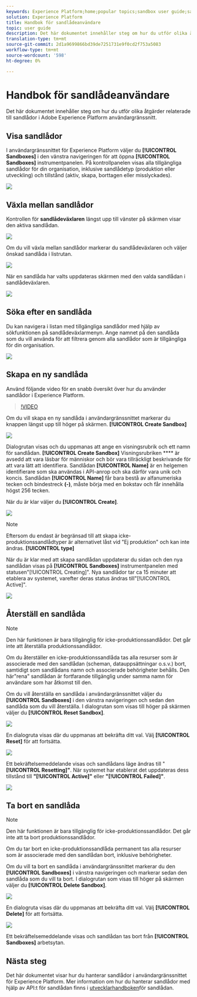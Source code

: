```yaml
---
keywords: Experience Platform;home;popular topics;sandbox user guide;sandbox guide
solution: Experience Platform
title: Handbok för sandlådeanvändare
topic: user guide
description: Det här dokumentet innehåller steg om hur du utför olika åtgärder relaterade till sandlådor i Adobe Experience Platform användargränssnitt.
translation-type: tm+mt
source-git-commit: 2d1a9699866bd39de7251731e9f0cd2f753a5083
workflow-type: tm+mt
source-wordcount: '598'
ht-degree: 0%

---
```



# Handbok för sandlådeanvändare

Det här dokumentet innehåller steg om hur du utför olika åtgärder relaterade till sandlådor i Adobe Experience Platform användargränssnitt.

## Visa sandlådor

I användargränssnittet för Experience Platform väljer du **[!UICONTROL Sandboxes]** i den vänstra navigeringen för att öppna **[!UICONTROL Sandboxes]** instrumentpanelen. På kontrollpanelen visas alla tillgängliga sandlådor för din organisation, inklusive sandlådetyp (produktion eller utveckling) och tillstånd (aktiv, skapa, borttagen eller misslyckades).

![](../images/ui/view-sandboxes.png)

## Växla mellan sandlådor

Kontrollen för **sandlådeväxlaren** längst upp till vänster på skärmen visar den aktiva sandlådan.

![](../images/ui/sandbox-switcher.png)

Om du vill växla mellan sandlådor markerar du sandlådeväxlaren och väljer önskad sandlåda i listrutan.

![](../images/ui/switcher-menu.png)

När en sandlåda har valts uppdateras skärmen med den valda sandlådan i sandlådeväxlaren.

![](../images/ui/switched.png)

## Söka efter en sandlåda

Du kan navigera i listan med tillgängliga sandlådor med hjälp av sökfunktionen på sandlådeväxlarmenyn. Ange namnet på den sandlåda som du vill använda för att filtrera genom alla sandlådor som är tillgängliga för din organisation.

![](../images/ui/sandbox-search.png)

## Skapa en ny sandlåda

Använd följande video för en snabb översikt över hur du använder sandlådor i Experience Platform.

>[!VIDEO](https://video.tv.adobe.com/v/29838/?quality=12&learn=on)

Om du vill skapa en ny sandlåda i användargränssnittet markerar du knappen längst upp till höger på skärmen. **[!UICONTROL Create Sandbox]**

![](../images/ui/create-sandbox.png)

Dialogrutan visas och du uppmanas att ange en visningsrubrik och ett namn för sandlådan. **[!UICONTROL Create Sandbox]** Visningsrubriken **** är avsedd att vara läsbar för människor och bör vara tillräckligt beskrivande för att vara lätt att identifiera. Sandlådan **[!UICONTROL Name]** är en helgemen identifierare som ska användas i API-anrop och ska därför vara unik och koncis. Sandlådan **[!UICONTROL Name]** får bara bestå av alfanumeriska tecken och bindestreck **(-)**, måste börja med en bokstav och får innehålla högst 256 tecken.

När du är klar väljer du **[!UICONTROL Create]**.

![](../images/ui/create-dialog.png)

>[!NOTE]
>
>Eftersom du endast är begränsad till att skapa icke-produktionssandlådtyper är alternativet låst vid &quot;Ej produktion&quot; och kan inte ändras. **[!UICONTROL type]**

När du är klar med att skapa sandlådan uppdaterar du sidan och den nya sandlådan visas på **[!UICONTROL Sandboxes]** instrumentpanelen med statusen&quot;[!UICONTROL Creating]&quot;. Nya sandlådor tar ca 15 minuter att etablera av systemet, varefter deras status ändras till&quot;[!UICONTROL Active]&quot;.

![](../images/ui/creating.png)

## Återställ en sandlåda

>[!NOTE]
>
>Den här funktionen är bara tillgänglig för icke-produktionssandlådor. Det går inte att återställa produktionssandlådor.

Om du återställer en icke-produktionssandlåda tas alla resurser som är associerade med den sandlådan (scheman, datauppsättningar o.s.v.) bort, samtidigt som sandlådans namn och associerade behörigheter behålls. Den här&quot;rena&quot; sandlådan är fortfarande tillgänglig under samma namn för användare som har åtkomst till den.

Om du vill återställa en sandlåda i användargränssnittet väljer du **[!UICONTROL Sandboxes]** i den vänstra navigeringen och sedan den sandlåda som du vill återställa. I dialogrutan som visas till höger på skärmen väljer du **[!UICONTROL Reset Sandbox]**.

![](../images/ui/reset-sandbox.png)

En dialogruta visas där du uppmanas att bekräfta ditt val. Välj **[!UICONTROL Reset]** för att fortsätta.

![](../images/ui/reset-confirm.png)

Ett bekräftelsemeddelande visas och sandlådans läge ändras till &quot;**[!UICONTROL Resetting]&quot;**. När systemet har etablerat det uppdateras dess tillstånd till **&quot;[!UICONTROL Active]&quot;** eller **&quot;[!UICONTROL Failed]&quot;**.

![](../images/ui/resetting.png)

## Ta bort en sandlåda

>[!NOTE]
>
>Den här funktionen är bara tillgänglig för icke-produktionssandlådor. Det går inte att ta bort produktionssandlådor.

Om du tar bort en icke-produktionssandlåda permanent tas alla resurser som är associerade med den sandlådan bort, inklusive behörigheter.

Om du vill ta bort en sandlåda i användargränssnittet markerar du den **[!UICONTROL Sandboxes]** i vänstra navigeringen och markerar sedan den sandlåda som du vill ta bort. I dialogrutan som visas till höger på skärmen väljer du **[!UICONTROL Delete Sandbox]**.

![](../images/ui/delete-sandbox.png)

En dialogruta visas där du uppmanas att bekräfta ditt val. Välj **[!UICONTROL Delete]** för att fortsätta.

![](../images/ui/delete-confirm.png)

Ett bekräftelsemeddelande visas och sandlådan tas bort från **[!UICONTROL Sandboxes]** arbetsytan.

## Nästa steg

Det här dokumentet visar hur du hanterar sandlådor i användargränssnittet för Experience Platform. Mer information om hur du hanterar sandlådor med hjälp av API:t för sandlådan finns i [utvecklarhandboken](../api/getting-started.md)för sandlådan.
